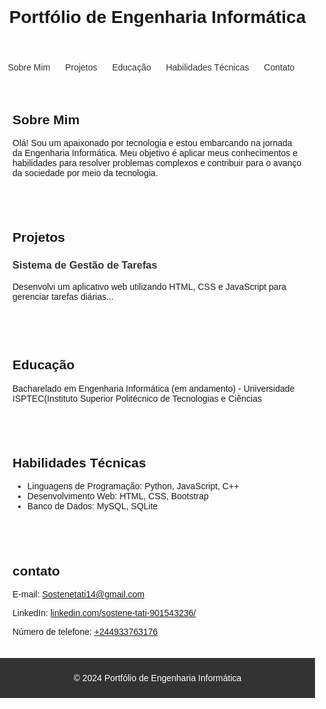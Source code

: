 <!DOCTYPE html>
<html lang="pt-br">
<head>
  <meta charset="UTF-8">
  <meta name="Sostene Tati" content="width=device-width, initial-scale=1.0">
  <title>Portfólio de Engenharia Informática</title>
  <style>
    body {
      font-family: Arial, sans-serif;
      margin: 0;
      padding: 0;
    }

    header {
      background-color: #333;
      color: #fff;
      text-align: center;
      padding: 20px 0;
    }

    nav ul {
      list-style-type: none;
      padding: 0;
      text-align: center;
    }

    nav ul li {
      display: inline;
      margin-right: 20px;
    }

    nav ul li a {
      text-decoration: none;
      color: #333;
    }

    section {
      padding: 20px;
    }

    footer {
      background-color: #333;
      color: #fff;
      text-align: center;
      padding: 10px 0;
    }

    .projeto {
      margin-bottom: 20px;
    }

    .projeto h3 {
      color: #333;
    }
  </style>
</head>
<body>
  <header>
    <h1>Portfólio de Engenharia Informática</h1>
  </header>
  <nav>
    <ul>
      <li><a href="#sobre">Sobre Mim</a></li>
      <li><a href="#projetos">Projetos</a></li>
      <li><a href="#educacao">Educação</a></li>
      <li><a href="#habilidades">Habilidades Técnicas</a></li>
      <li><a href="#contato">Contato</a></li>
    </ul>
  </nav>
  <section id="sobre">
    <h2>Sobre Mim</h2>
    <p>Olá! Sou um apaixonado por tecnologia e estou embarcando na jornada da Engenharia Informática. Meu objetivo é aplicar meus conhecimentos e habilidades para resolver problemas complexos e contribuir para o avanço da sociedade por meio da tecnologia.</p>
  </section>
  <section id="projetos">
    <h2>Projetos</h2>
    <div class="projeto">
      <h3>Sistema de Gestão de Tarefas</h3>
      <p>Desenvolvi um aplicativo web utilizando HTML, CSS e JavaScript para gerenciar tarefas diárias...</p>
    </div>
    <!-- Outros projetos aqui -->
  </section>
  <section id="educacao">
    <h2>Educação</h2>
    <p>Bacharelado em Engenharia Informática (em andamento) - Universidade ISPTEC(Instituto Superior Politécnico de Tecnologias e Ciências </p>
  </section>
  <section id="habilidades">
    <h2>Habilidades Técnicas</h2>
    <ul>
      <li>Linguagens de Programação: Python, JavaScript, C++</li>
      <li>Desenvolvimento Web: HTML, CSS, Bootstrap</li>
      <li>Banco de Dados: MySQL, SQLite</li>
      <!-- Outras habilidades aqui -->
    </ul>
  </section>
  <section id="contato">
    <h2>contato</h2>
    <p>E-mail: <a href="mailto:Sostenetati14@gmail.com">Sostenetati14@gmail.com</a></p>
    <p>LinkedIn: <a href="(https://www.linkedin.com/in/sostene-tati-901543236/)">linkedin.com/sostene-tati-901543236/</a></p>
    <p>Número de telefone: <a href="+244933763176 ">+244933763176</a></p>
  </section>
  <footer>
    <p>&copy; 2024 Portfólio de Engenharia Informática</p>
  </footer>
  <script>
    // Aqui você pode adicionar funcionalidades JavaScript, se necessário
  </script>
</body>
</html>
